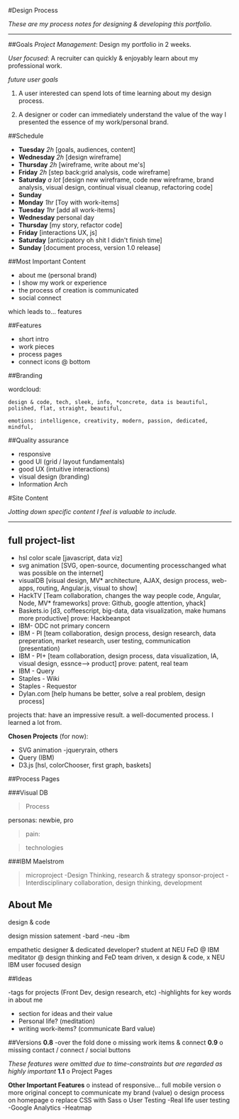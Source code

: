 #Design Process


*These are my process notes for designing & developing this portfolio.*

----------- 


##Goals
*Project Management*: Design my portfolio in 2 weeks.

*User focused*: A recruiter can quickly & enjoyably learn about my professional work.
    


*future user goals* 

1. A user interested can spend lots of time learning about my design process.

2. A designer or coder can immediately understand the value of the way I presented the essence of my work/personal brand.

##Schedule

* **Tuesday** *2h* [goals, audiences,  content]
* **Wednesday** *2h* [design wireframe]
* **Thursday** *2h* [wireframe, write about me's]
* **Friday** *2h* [step back:grid analysis, code wireframe]
* **Saturday** *a lot* [design new wireframe, code new wireframe, brand analysis, visual design, continual visual cleanup, refactoring code]
* **Sunday** 
* **Monday** *1hr* [Toy with work-items]
* **Tuesday** *1hr* [add all work-items]
* **Wednesday** personal day
* **Thursday** [my story, refactor code]
* **Friday** [interactions UX, js]
* **Saturday** [anticipatory oh shit I didn't finish time]
* **Sunday** [document process, version 1.0 release]

##Most Important Content

* about me (personal brand) 
* I show my work or experience 
* the process of creation is communicated
* social connect

which leads to... features

##Features

* short intro   
* work pieces 
* process pages                 
* connect icons @ bottom    

##Branding

wordcloud: 

```
design & code, tech, sleek, info, *concrete, data is beautiful, polished, flat, straight, beautiful, 
```

```
emotions: intelligence, creativity, modern, passion, dedicated, mindful, 
```

##Quality assurance

* responsive 
* good UI (grid / layout fundamentals)
* good UX (intuitive interactions)
* visual design (branding)
* Information Arch

#Site Content


*Jotting down specific content I feel is valuable to include.*

----------- 

## full project-list
* hsl color scale [javascript, data viz]
* svg animation   [SVG, open-source, documenting processchanged what was possible on the internet]
* visualDB        [visual design, MV* architecture, AJAX, design process, web-apps, routing, Angular.js, visual to show]
* HackTV          [Team collaboration, changes the way people code, Angular, Node, MV* frameworks]
    prove: Github, google attention, yhack]
* Baskets.io      [d3, coffeescript, big-data, data visualization, make humans more productive]
    prove: Hackbeanpot
* IBM- ODC         not primary concern
* IBM - PI          [team collaboration, design process, design research, data preperation, market research, user testing, communication (presentation)
* IBM - PI+         [team collaboration, design process, data visualization, IA, visual design, essnce--> product]
    prove: patent, real team
* IBM - Query
* Staples - Wiki
* Staples - Requestor
* Dylan.com         [help humans be better, solve a real problem, design process]

projects that: have an impressive result. a well-documented process. I learned a lot from.

**Chosen Projects** (for now): 
* SVG animation
    -jqueryrain, others
* Query  (IBM)
* D3.js [hsl, colorChooser, first graph, baskets]


##Process Pages

###Visual DB


>Process

personas: newbie, pro

>pain:

>technologies


###IBM Maelstrom


>microproject
    -Design Thinking, research & strategy
>sponsor-project
    -Interdisciplinary collaboration, design thinking, development
    
## About Me
design & code


design mission satement
-bard -neu -ibm


empathetic designer & dedicated developer?
student at NEU
FeD @ IBM
meditator @ 
design thinking and FeD
  team driven, x design & code, x NEU IBM
user focused design

##Ideas

-tags for projects (Front Dev, design research, etc)
-highlights for key words in about me
- section for ideas and their value
- Personal life?  (meditation)
- writing work-items? (communicate Bard value)

##Versions
**0.8**
-over the fold done
o missing work items & connect
**0.9**
o missing contact / connect / social buttons

*These features were omitted due to time-constraints but are regarded as highly important*
**1.1**
o Project Pages

**Other Important Features**
o instead of responsive... full mobile version
o more original concept to communicate my brand (value)
o design process on homepage
o replace CSS with Sass
o User Testing
    -Real life user testing
    -Google Analytics
    -Heatmap

